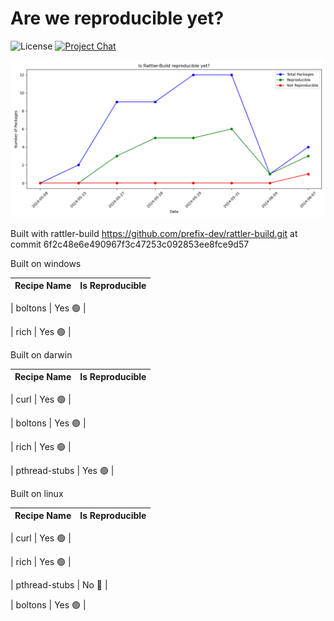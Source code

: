 # Are we reproducible yet?

![License][license-badge]
[![Project Chat][chat-badge]][chat-url]

[license-badge]: https://img.shields.io/badge/license-BSD--3--Clause-blue?style=flat-square
[chat-badge]: https://img.shields.io/discord/1082332781146800168.svg?label=&logo=discord&logoColor=ffffff&color=7389D8&labelColor=6A7EC2&style=flat-square
[chat-url]: https://discord.gg/kKV8ZxyzY4

![Reproducibility Chart](data/chart.png)

Built with rattler-build https://github.com/prefix-dev/rattler-build.git at commit 6f2c48e6e490967f3c47253c092853ee8fce9d57


Built on windows

| Recipe Name | Is Reproducible |
| --- | --- |

| boltons | Yes 🟢 |

| rich | Yes 🟢 |


Built on darwin

| Recipe Name | Is Reproducible |
| --- | --- |

| curl | Yes 🟢 |

| boltons | Yes 🟢 |

| rich | Yes 🟢 |

| pthread-stubs | Yes 🟢 |


Built on linux

| Recipe Name | Is Reproducible |
| --- | --- |

| curl | Yes 🟢 |

| rich | Yes 🟢 |

| pthread-stubs | No 🔴 |

| boltons | Yes 🟢 |
